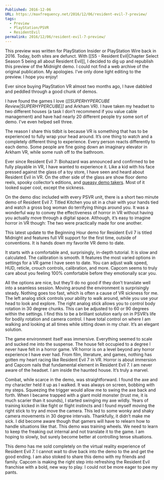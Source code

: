 ```yaml
---
Published: 2016-12-06
URL: https://maxfrequency.net/2016/12/06/resident-evil-7-preview/
tags:
  - Preview
  - PlayStation/PSVR
  - ResidentEvil
permalink: 2016/12/06/resident-evil-7-preview/
---
```

This preview was written for PlayStation Insider or PlayStation Wire back in 2016. Today, both sites are defunct. With [[S5 - Resident Evil|Chapter Select Season 5 being all about Resident Evil]], I decided to dig up and republish this preview of the Midnight demo. I could not find a web archive of the original publication. My apologies. I’ve only done light editing to the preview. I hope you enjoy!

Ever since buying PlayStation VR almost two months ago, I have dabbled and peddled through a good chunk of demos.

I have found the games I love (*[[SUPERHYPERCUBE Review|SUPERHYPERCUBE]]* and Arkham VR). I have taken my headset to two different houses (a task I don’t recommend if you value cable management) and have had nearly 20 different people try some sort of demo. I’ve even helped sell three.

The reason I share this tidbit is because VR is something that has to be experienced to fully wrap your head around. It’s one thing to watch and a completely different thing to experience. Every person reacts differently to each demo. Some people are fine going down an imaginary elevator in Arkham VR, while some rush off to the bathroom.

Ever since Resident Evil 7: Biohazard was announced and confirmed to be fully playable in VR, I have wanted to experience it. Like a kid with his face pressed against the glass of a toy store, I have seen and heard about Resident Evil in VR. On the other side of the glass are show floor demo reels, spooky collector’s editions, and [queasy demo takers](http://www.engadget.com/amp/2016/06/15/resident-evil-7-vr-sickness-ps-vr/). Most of it looked super cool, except the sickness.

On the demo disc included with every PSVR unit, there is a short two minute demo of Resident Evil 7. Titled Kitchen you sit in a chair with your hands tied and watch a gross bog woman do terrifying things around you. It was a wonderful way to convey the effectiveness of horror in VR without having you actually move through a digital space. Although, it’s easy to imagine horror in VR though: The two were practically made for one another.

This latest update to the Beginning Hour demo for Resident Evil 7 is titled Midnight and features full VR support for the first time, outside of conventions. It is hands down my favorite VR demo to date.

It starts with a comfortable and, surprisingly, in-depth tutorial. It is slow and calculated. The calibration is smooth. It features the most varied options in settings for a VR game I have seen to date. You can adjust walk speed, HUD, reticle, crouch controls, calibration, and more. Capcom seems to truly care about you feeling 100% comfortable before they emotionally scar you.

All the options are nice, but they’ll do no good if they don’t translate well into a seamless session. Moving around the environment is surprisingly steady. Nothing goes too fast, which is often a cause of VR sickness for me. The left analog stick controls your ability to walk around, while you use your head to look and explore. The right analog stick allows you to control body rotation in 30 degree chunks. This can be adjusted to 60 or 90 degrees within the settings. I find this to be a brilliant solution early on in PSVR’s life for bodily rotation and camera control. I have total control on where I am walking and looking at all times while sitting down in my chair. It’s an elegant solution.

The game environment itself was immersive. Everything seemed to scale and sucked me into the suspense. The house felt occupied to a degree I never have felt in a horror game. VR horror is on a level beyond any horror experience I have ever had. From film, literature, and games, nothing has gotten my heart racing like Resident Evil 7 in VR. Horror is about immersion and Capcom nails that fundamental element in Resident Evil 7. I am never aware of the headset. I am inside the haunted house. It’s truly a marvel.

Combat, while scarce in the demo, was straightforward. I found the axe and my character held it up as I walked. It was always on screen, bobbing with my steps. Squeezing the trigger would allow me to swing the axe back and forth. When I became trapped with a giant mold monster (trust me, it is much scarier than it sounds), I started swinging my axe wildly. Years of training kicked in like fight or flight instincts and I found myself moving the right stick to try and move the camera. This led to some wonky and shaky camera movements in 30 degree intervals. Thankfully, it didn’t make me sick. I did become aware though that gamers will have to relearn how to handle situations like that. This demo was training wheels. We need to learn to keep the freaking out internal and not translate it to the game. I am hoping to slowly, but surely become better at controlling tense situations.

This demo has me sold completely on the virtual reality experience of Resident Evil 7. I cannot wait to dive back into the demo to the and get the good ending. I am also stoked to share this demo with my friends and family. Capcom is making the right step into refreshing the Resident Evil franchise with a bold, new way to play. I could not be more eager to pee my pants.